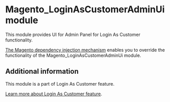 # Magento_LoginAsCustomerAdminUi module

This module provides UI for Admin Panel for Login As Customer functionality.

[The Magento dependency injection mechanism](https://developer.adobe.com/commerce/php/development/components/dependency-injection/) enables you to override the functionality of the Magento_LoginAsCustomerAdminUi module.

## Additional information

This module is a part of Login As Customer feature.

[Learn more about Login As Customer feature](https://experienceleague.adobe.com/docs/commerce-admin/customers/customer-accounts/manage/login-as-customer.html).
